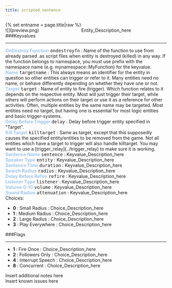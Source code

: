 ```yaml
---
title: scripted_sentence
---
```

<div>{% set entname = page.title|raw %}</div>
<div class="container previewimg">
<div class="columns">
<div class="imagepadding column col-auto" markdown="1">![](preview.png)</div>
<div class="column">Entity_Description_here</div>
</div>
</div>
###Keyvalues
<hr>
<div class="entityentry" markdown="1">
<span style="color:#9fc5e8;"><b>OnDestroy Function</b></span> <kbd  class="tooltip" data-tooltip="string">ondestroyfn</kbd> :
Name of the function to use from already parsed .as script files when entity is destroyed (killed) in any way. If the function belongs to namespace, you must use prefix with the namespace name (e.g. mynamespace::MyFunction) for the keyvalue.
</div>
<div class="entityentry" markdown="1">
<span style="color:#9fc5e8;"><b>Name</b></span> <kbd  class="tooltip" data-tooltip="target_source">targetname</kbd> :
This always means an identifier for the entity in question so other entities can trigger or refer to it. Many entities need no name, or behave differently depending on whether they have one or not.
</div>
<div class="entityentry" markdown="1">
<span style="color:#9fc5e8;"><b>Target</b></span> <kbd  class="tooltip" data-tooltip="target_destination">target</kbd> :
Name of entity to fire (trigger). Which function relates to it depends on the respective entity. Most will just trigger their target, while others will perform actions on their target or use it as a reference for other activities. Often, multiple entities by the same name may be targeted. Most entities need no target, but having one is essential for most logic entities and basic trigger-systems.
</div>
<div class="entityentry" markdown="1">
<span style="color:#9fc5e8;"><b>Delay Before Trigger</b></span> <kbd  class="tooltip" data-tooltip="string">delay</kbd> :
Delay before trigger entity specified in "Target".
</div>
<div class="entityentry" markdown="1">
<span style="color:#9fc5e8;"><b>Kill Target</b></span> <kbd  class="tooltip" data-tooltip="target_destination">killtarget</kbd> :
Same as target, except that this supposedly causes the specified entity/entities to be removed from the game. Not all entities which have a target to trigger will also handle killtarget. You may want to use a [trigger_relay](../trigger_relay) to make sure it is working.
</div>
<div class="entityentry" markdown="1">
<span style="color:#9fc5e8;"><b>Sentence Name</b></span> <kbd  class="tooltip" data-tooltip="string">sentence</kbd> :
Keyvalue_Description_here
</div>
<div class="entityentry" markdown="1">
<span style="color:#9fc5e8;"><b>Speaker Type</b></span> <kbd  class="tooltip" data-tooltip="string">entity</kbd> :
Keyvalue_Description_here
</div>
<div class="entityentry" markdown="1">
<span style="color:#9fc5e8;"><b>Sentence Time</b></span> <kbd  class="tooltip" data-tooltip="string">duration</kbd> :
Keyvalue_Description_here
</div>
<div class="entityentry" markdown="1">
<span style="color:#9fc5e8;"><b>Search Radius</b></span> <kbd  class="tooltip" data-tooltip="integer">radius</kbd> :
Keyvalue_Description_here
</div>
<div class="entityentry" markdown="1">
<span style="color:#9fc5e8;"><b>Delay Before Refire</b></span> <kbd  class="tooltip" data-tooltip="string">refire</kbd> :
Keyvalue_Description_here
</div>
<div class="entityentry" markdown="1">
<span style="color:#9fc5e8;"><b>Listener Type</b></span> <kbd  class="tooltip" data-tooltip="string">listener</kbd> :
Keyvalue_Description_here
</div>
<div class="entityentry" markdown="1">
<span style="color:#9fc5e8;"><b>Volume 0-10</b></span> <kbd  class="tooltip" data-tooltip="string">volume</kbd> :
Keyvalue_Description_here
</div>
<div class="entityentry" markdown="1">
<span style="color:#9fc5e8;"><b>Sound Radius</b></span> <kbd  class="tooltip" data-tooltip="Choices">attenuation</kbd> :
Keyvalue_Description_here
<div class="accordion">
<input type="checkbox" id="accordion-1" name="accordion-checkbox" hidden>
<label class="accordion-header" for="accordion-1">
<i class="icon icon-arrow-right mr-1"></i>
Choices:
</label>
<div class="accordion-body">
<ul>
<li><b>0 </b> : Small Radius : Choice_Description_here</li>
<li><b>1 </b> : Medium Radius : Choice_Description_here</li>
<li><b>2 </b> : Large  Radius : Choice_Description_here</li>
<li><b>3 </b> : Play Everywhere : Choice_Description_here</li>
</ul>
</div>
</div>
</div>
###Flags
<hr>
<div class="entityflags">
<ul>
<li class="imagepadding" markdown="1"><b>1 </b> : Fire Once : Choice_Description_here</li>
<li class="imagepadding" markdown="1"><b>2 </b> : Followers Only : Choice_Description_here</li>
<li class="imagepadding" markdown="1"><b>4 </b> : Interrupt Speech : Choice_Description_here</li>
<li class="imagepadding" markdown="1"><b>8 </b> : Concurrent : Choice_Description_here</li>
</ul>
</div>
<div class="notices blue">Insert additional notes here</div>
<div class="notices red">Insert known issues here</div>
